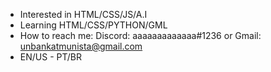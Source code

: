 - Interested in HTML/CSS/JS/A.I
- Learning HTML/CSS/PYTHON/GML
- How to reach me: Discord: aaaaaaaaaaaaa#1236 or Gmail: unbankatmunista@gmail.com
- EN/US - PT/BR 
<!---
vitinbeyblade/vitinbeyblade is a ✨ special ✨ repository because its `README.md` (this file) appears on your GitHub profile.
You can click the Preview link to take a look at your changes.
--->
